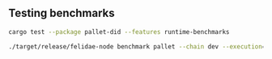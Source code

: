 ## Testing benchmarks

```bash
cargo test --package pallet-did --features runtime-benchmarks
```

```bash
./target/release/felidae-node benchmark pallet --chain dev --execution=wasm --wasm-execution=compiled --pallet pallet_did --extrinsic "*" --steps 50 --repeat 20 --output pallets/weights.rs
```